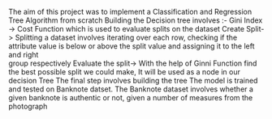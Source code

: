 The aim of this project was to implement a Classification and Regression Tree Algorithm from scratch
Building the Decision tree involves :-
    Gini Index -> Cost Function which is used to evaluate splits on the dataset
    Create Split-> Splitting a dataset involves iterating over each row, checking if the attribute value is below or above the split value and assigning it to the left and right      
    group respectively
    Evaluate the split-> With the help of Ginni Function find the best possible split we could make, It will be used as a node in our decision Tree
    The final step involves building the tree
The model is trained and tested on Banknote datset.
The Banknote dataset involves whether a given banknote is authentic or not, given a number of measures from the photograph


    
    
